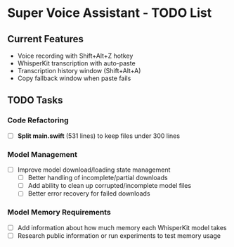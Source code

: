 # Super Voice Assistant - TODO List

## Current Features

- Voice recording with Shift+Alt+Z hotkey
- WhisperKit transcription with auto-paste
- Transcription history window (Shift+Alt+A)
- Copy fallback window when paste fails

## TODO Tasks

### Code Refactoring
- [ ] **Split main.swift** (531 lines) to keep files under 300 lines

### Model Management
- [ ] Improve model download/loading state management
  - [ ] Better handling of incomplete/partial downloads
  - [ ] Add ability to clean up corrupted/incomplete model files
  - [ ] Better error recovery for failed downloads

### Model Memory Requirements
- [ ] Add information about how much memory each WhisperKit model takes
- [ ] Research public information or run experiments to test memory usage